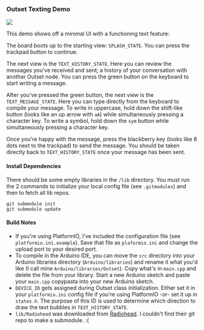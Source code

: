 ### Outset Texting Demo

<img src="https://s3-us-west-2.amazonaws.com/docs.greycat.co/outsetDemo.gif">

This demo shows off a minimal UI with a functioning text feature:

The board boots up to the starting view: `SPLASH_STATE`. You can press the trackpad button to continue.

The next view is the `TEXT_HISTORY_STATE`. Here you can review the messages you've received and sent; a history of your conversation with another Outset node. You can press the green button on the keyboard to start writing a message.

After you've pressed the green button, the next view is the `TEXT_MESSAGE_STATE`. Here you can type directly from the keyboard to compile your message. To write in uppercase, hold down the shift-like button (looks like an up arrow with `aA`) while simultaneously pressing a character key. To write a symbol, hold down the `sym` button while simultaneously pressing a character key.

Once you're happy with the message, press the blackberry key (looks like 8 dots next to the trackpad) to send the message. You should be taken directly back to `TEXT_HISTORY_STATE` once your message has been sent.

#### Install Dependencies
There should be some empty libraries in the `/lib` directory. You must run the 2 commands to initialize your local config file (see `.gitmodules`) and then to fetch all lib repos.
```
git submodule init
git submodule update
```

#### Build Notes
- If you're using PlatformIO, I've included the configuration file (see `platformio.ini.example`). Save that file as `plaformio.ini` and change the upload port to your desired port.
- To compile in the Arduino IDE, you can move the `src` directory into your Arduino libraries directory (`Arduino/libraries`) and rename it what you'd like (I call mine `Arduino/libraries/Outset`). Copy what's in `main.cpp` and delete the file from your library. Start a new Arduino sketch and paste your `main.cpp` copypasta into your new Arduino sketch.
- `DEVICE_ID` gets assigned during Outset class initialization. Either set it in your `platformio.ini` config file if you're using PlatformIO -or- set it up in `states.h`. The purpose of this ID is used to determine which direction to draw the text bubbles in `TEXT_HISTORY_STATE`.
- `lib/Radiohead` was downloaded from [Radiohead](http://www.airspayce.com/mikem/arduino/RadioHead/index.html). I couldn't find their git repo to make a submodule. :(
